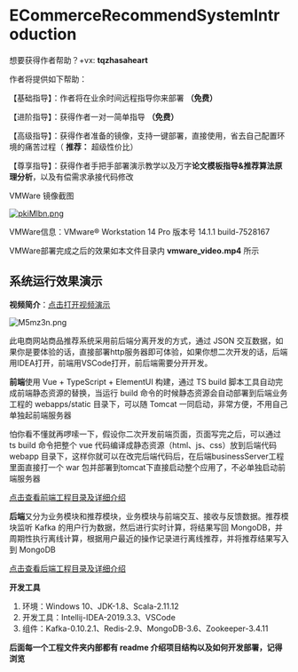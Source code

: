 # ECommerceRecommendSystemIntroduction

想要获得作者帮助？+vx: **tqzhasaheart** 

作者将提供如下帮助：

【基础指导】：作者将在业余时间远程指导你来部署 **（免费）**

【进阶指导】：获得作者一对一简单指导 **（免费）**

【高级指导】：获得作者准备的镜像，支持一键部署，直接使用，省去自己配置环境的痛苦过程（ **推荐：** 超级性价比）

【尊享指导】：获得作者手把手部署演示教学以及万字**论文模板指导&推荐算法原理分析**，以及有偿需求承接代码修改


VMWare 镜像截图

[![pkiMlbn.png](https://s21.ax1x.com/2024/04/27/pkiMlbn.png)](https://imgse.com/i/pkiMlbn)

VMWare信息：VMware® Workstation 14 Pro  版本号 14.1.1 build-7528167

VMWare部署完成之后的效果如本文件目录内  **vmware_video.mp4**  所示


## 系统运行效果演示

**视频简介**：[点击打开视频演示](https://www.bilibili.com/video/bv1M7411m7e6)

![M5mz3n.png](https://s2.ax1x.com/2019/11/21/M5mz3n.png)



此电商网站商品推荐系统采用前后端分离开发的方式，通过 JSON 交互数据，如果你是要体验的话，直接部署http服务器即可体验，如果你想二次开发的话，后端用IDEA打开，前端用VSCode打开，前后端需要分开开发。

**前端**使用 Vue + TypeScript + ElementUI 构建，通过 TS build 脚本工具自动完成前端静态资源的替换，当运行 build 命令的时候静态资源会自动部署到后端业务工程的 webapps/static 目录下，可以随 Tomcat 一同启动，非常方便，不用自己单独起前端服务器

怕你看不懂就再啰嗦一下，假设你二次开发前端页面，页面写完之后，可以通过 ts build 命令把整个 vue 代码编译成静态资源（html、js、css）放到后端代码 webapp 目录下，这样你就可以在改完后端代码后，在后端businessServer工程里面直接打一个 war 包并部署到tomcat下直接启动整个应用了，不必单独启动前端服务器

[点击查看前端工程目录及详细介绍]( https://github.com/ittqqzz/ECommerceRecommendSystem/tree/master/front )

**后端**又分为业务模块和推荐模块，业务模块与前端交互、接收与反馈数据。推荐模块监听 Kafka 的用户行为数据，然后进行实时计算，将结果写回 MongoDB，并周期性执行离线计算，根据用户最近的操作记录进行离线推荐，并将推荐结果写入到 MongoDB 

[点击查看后端工程目录及详细介绍]( https://github.com/ittqqzz/ECommerceRecommendSystem/tree/master/backend )

**开发工具**

1. 环境：Windows 10、JDK-1.8、Scala-2.11.12
2. 开发工具：Intellij-IDEA-2019.3.3、VSCode
3. 组件：Kafka-0.10.2.1、Redis-2.9、MongoDB-3.6、Zookeeper-3.4.11

**后面每一个工程文件夹内部都有 readme 介绍项目结构以及如何开发部署，记得浏览**


